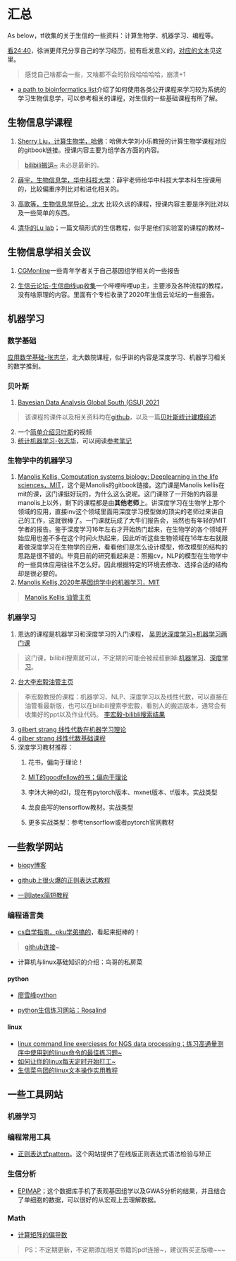 # 汇总
As below，tf收集的关于生信的一些资料：计算生物学、机器学习、编程等。


[看24:40](https://www.bilibili.com/video/BV1Cm4y1d7sC?spm_id_from=333.999.0.0)，徐洲更师兄分享自己的学习经历，挺有启发意义的，[对应的文本](https://xuzhougeng.top/archives/my-experience-bioinformatic-learning)见这里。
>感觉自己啥都会一些，又啥都不会的阶段哈哈哈哈，崩溃+1
- [a path to bioinformatics list](https://github.com/ossu/bioinformatics)介绍了如何使用各类公开课程来学习较为系统的学习生物信息学，可以参考相关的课程，对生信的一些基础课程有所了解。

## 生物信息学课程
1. [Sherry Liu，计算生物学，哈佛](https://liulab-dfci.github.io/bioinfo-combio/)：哈佛大学刘小乐教授的计算生物学课程对应的gitbook链接。授课内容主要为组学各方面的内容。
>[bilibili搬运~](https://www.bilibili.com/video/BV1Dt4y1B7rU?from=search&seid=17440118743791160190&spm_id_from=333.337.0.0)
未必是最新的。


2. [薛宇，生物信息学，华中科技大学](https://www.bilibili.com/video/BV1H54y1G7XS?from=search&seid=9412230064583548971&spm_id_from=333.337.0.0)：薛宇老师给华中科技大学本科生授课用的，比较偏重序列比对和进化相关的。

3. [高歌等，生物信息学导论，北大](https://www.bilibili.com/video/BV13t411G7oh?from=search&seid=17221035821999603941&spm_id_from=333.337.0.0)
比较久远的课程，授课内容主要是序列比对以及一些简单的东西。
4. [清华的Lu lab](https://lulab2.gitbook.io/teaching/)；一篇文稿形式的生信教程，似乎是他们实验室的课程的教材~
## 生物信息学相关会议
1. [CGMonline](https://space.bilibili.com/298768313/video?tid=0&page=2&keyword=&order=pubdate)一些青年学者关于自己基因组学相关的一些报告

1. [生信云论坛-生信曲线up收集](https://space.bilibili.com/347009606?from=search&seid=14185381443303365205&spm_id_from=333.337.0.0)一个哔哩哔哩up主，主要涉及各种流程的教程，没有啥原理的内容。里面有个专栏收录了2020年生信云论坛的一些报告。


## 机器学习

### 数学基础

[应用数学基础-张志华](https://www.bilibili.com/video/BV13T4y1g7Bz?spm_id_from=333.999.0.0)，北大数院课程，似乎讲的内容是深度学习、机器学习相关的数学推到。
### 贝叶斯
1. [Bayesian Data Analysis Global South (GSU) 2021](https://avehtari.github.io/BDA_course_Aalto/gsu2021.html)
>该课程的课件以及相关资料均在[github](https://github.com/avehtari/BDA_course_Aalto)，以及一篇[贝叶斯统计建模综述](https://mp.weixin.qq.com/s/-TiySBy14c7TLvSL3ZxFvw)

2. 一个[简单介绍贝叶斯](https://www.zhihu.com/question/29699539)的视频
3. [统计机器学习-张志华](https://www.bilibili.com/video/BV1rW411N7tD?p=2)，可以阅读[参考笔记](https://www.yuque.com/procrastination/keg63x/qqr7fo#AkA13)
### 生物学中的机器学习

1. [Manolis Kellis, Computation systems biology: Deeplearning in the life sciences，MIT](https://mit6874.github.io)，这个是Manolis的gitbook链接。这门课是Manolis kellis在mit的课，这门课挺好玩的，为什么这么说呢。这门课除了一开始的内容是manolis上以外，剩下的课程都是由**其他老师**上。讲深度学习在生物学上那个领域的应用，直接inv这个领域里面用深度学习模型做的顶尖的老师过来讲自己的工作，这就很棒了。一门课就玩成了大牛们报告会，当然也有年轻的MIT学者的报告。鉴于深度学习16年左右才开始热门起来，在生物学的各个领域开始应用也差不多在这个时间火热起来，因此听听这些生物领域在16年左右就跟着做深度学习在生物学的应用，看看他们是怎么设计模型，修改模型的结构的思路是很不错的。毕竟目前的研究看起来是：照搬cv，NLP的模型在生物学中的一些具体应用往往不怎么好。因此根据特定的环境去修改、选择合适的结构却是很必要的。
2. [Manolis Kellis,2020年基因组学中的机器学习，MIT](https://www.youtube.com/watch?v=CTPs5HELLpo&list=PLypiXJdtIca6dEYlNoZJwBaz__CdsaoKJ)
>[Manolis Kellis 油管主页](https://www.youtube.com/c/ManolisKellis1/playlists)

### 机器学习
1. 恩达的课程是机器学习和深度学习的入门课程，
[吴恩达深度学习+机器学习两门课](https://search.bilibili.com/all?keyword=吴恩达&from_source=web_search)
>这门课，bilibili搜索就可以，不定期的可能会被叔叔删掉:[机器学习](https://www.bilibili.com/video/BV164411b7dx?from=search&seid=17596357227871603370&spm_id_from=333.337.0.0)、[深度学习](https://www.bilibili.com/video/BV1FT4y1E74V?from=search&seid=17596357227871603370&spm_id_from=333.337.0.0)。

2. [台大李宏毅油管主页](https://www.youtube.com/c/HungyiLeeNTU/playlists)
>李宏毅教授的课程：机器学习、NLP、深度学习以及线性代数，可以直接在油管看最新版，也可以在bilibili搜索李宏毅，看别人的搬运版本，通常会有收集好的ppt以及作业代码。
>[李宏毅-bilibli搜索结果](https://search.bilibili.com/all?keyword=李宏毅&from_source=webtop_search&spm_id_from=333.851)

3. [gilbert strang 线性代数在机器学习理论](https://www.bilibili.com/video/BV1b4411j7V3?p=27)
4. [gilber strang 线性代数基础课程](https://www.bilibili.com/video/BV1ix411f7Yp?from=search&seid=3928521274974796986&spm_id_from=333.337.0.0)
5. 深度学习教材推荐：
   1. 花书，偏向于理论！
   2. [MIT的goodfellow的书；偏向于理论](https://www.deeplearningbook.org)

   3. 李沐大神的d2l，现在有pytorch版本、mxnet版本、tf版本。实战类型
   4. 龙良曲写的tensorflow教材。实战类型
   5. 更多实战类型：参考tensorflow或者pytorch官网教材


## 一些教学网站
- [biopy博客](http://www.biopy.cn)

- [github上很火爆的正则表达式教程](https://github.com/ziishaned/learn-regex/blob/master/translations/README-cn.md)

- [一则latex简短教程](https://www.latexstudio.net/texdoc/#/29?page_id=155)


### 编程语言类
- [cs自学指南，pku学弟搞的](https://csdiy.wiki/CS学习规划/)，看起来挺棒的！
> [github连接](https://github.com/PKUFlyingPig/cs-self-learning)~
- 计算机与linux基础知识的介绍：鸟哥的私房菜
#### python
- [廖雪峰python](https://www.liaoxuefeng.com/wiki/1016959663602400)

- [python生信练习网站：Rosalind](https://rosalind.info/problems/locations/)

#### linux
- [linux command line exercieses for NGS data processing；练习高通量测序中使用到的linux命令的最佳练习题~](http://userweb.eng.gla.ac.uk/umer.ijaz/bioinformatics/linux.html)
- [如何让你的linux每天定时开始打工~](https://zhuanlan.zhihu.com/p/58719487)
- [生信菜鸟团的linux文本操作实用教程](https://mp.weixin.qq.com/s?__biz=MzAxMDkxODM1Ng==&mid=2247485539&idx=1&sn=cbb02d48ea5bb90ee5bdf35d501ee428&chksm=9b4848d8ac3fc1ce58b14128a138c100d305cb70c61180b523c21ad4859fdcc2cd7e96a75c99&scene=21#wechat_redirect)


## 一些工具网站

### 机器学习

### 编程常用工具
- [正则表达式pattern](https://regexr.com)。这个网站提供了在线版正则表达式语法检验与矫正


### 生信分析
- [EPIMAP](https://cboix.shinyapps.io/epimap_vis/)；这个数据库手机了表观基因组学以及GWAS分析的结果，并且结合了单细胞的数据，可以很好的从宏观上去理解数据。


### Math
- [计算矩阵的偏导数](https://cboix.shinyapps.io/epimap_vis/)



>PS：不定期更新，不定期添加相关书籍的pdf连接~，建议购买正版嗷~~~